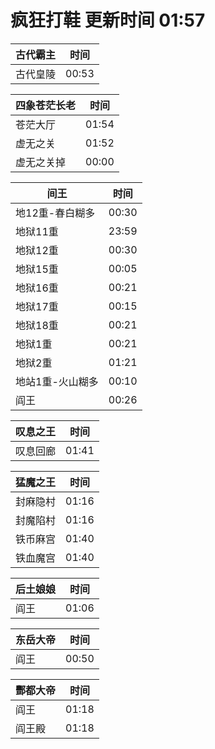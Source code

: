 # 疯狂打鞋 更新时间 01:57

| 古代霸主   | 时间    |
|--------|-------|
| 古代皇陵 | 00:53 |

| 四象苍茫长老   | 时间    |
|--------|-------|
| 苍茫大厅 | 01:54 |
| 虚无之关 | 01:52 |
| 虚无之关掉 | 00:00 |

| 间王   | 时间    |
|--------|-------|
| 地12重-春白糊多 | 00:30 |
| 地狱11重 | 23:59 |
| 地狱12重 | 00:30 |
| 地狱15重 | 00:05 |
| 地狱16重 | 00:21 |
| 地狱17重 | 00:15 |
| 地狱18重 | 00:21 |
| 地狱1重 | 00:21 |
| 地狱2重 | 01:21 |
| 地站1重-火山糊多 | 00:10 |
| 阎王 | 00:26 |

| 叹息之王   | 时间    |
|--------|-------|
| 叹息回廊 | 01:41 |

| 猛魔之王   | 时间    |
|--------|-------|
| 封麻隐村 | 01:16 |
| 封魔陷村 | 01:16 |
| 铁币麻宫 | 01:40 |
| 铁血魔宫 | 01:40 |

| 后土娘娘   | 时间    |
|--------|-------|
| 阎王 | 01:06 |

| 东岳大帝   | 时间    |
|--------|-------|
| 阎王 | 00:50 |

| 酆都大帝   | 时间    |
|--------|-------|
| 阎王 | 01:18 |
| 阎王殿 | 01:18 |